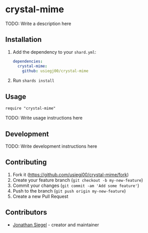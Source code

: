 # crystal-mime

TODO: Write a description here

## Installation

1. Add the dependency to your `shard.yml`:

   ```yaml
   dependencies:
     crystal-mime:
       github: usiegj00/crystal-mime
   ```

2. Run `shards install`

## Usage

```crystal
require "crystal-mime"
```

TODO: Write usage instructions here

## Development

TODO: Write development instructions here

## Contributing

1. Fork it (<https://github.com/usiegj00/crystal-mime/fork>)
2. Create your feature branch (`git checkout -b my-new-feature`)
3. Commit your changes (`git commit -am 'Add some feature'`)
4. Push to the branch (`git push origin my-new-feature`)
5. Create a new Pull Request

## Contributors

- [Jonathan Siegel](https://github.com/usiegj00) - creator and maintainer

